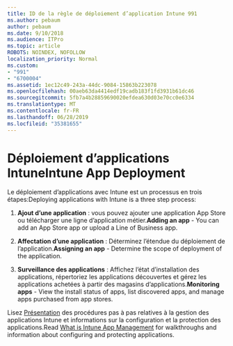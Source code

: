 ```yaml
---
title: ID de la règle de déploiement d’application Intune 991
ms.author: pebaum
author: pebaum
ms.date: 9/10/2018
ms.audience: ITPro
ms.topic: article
ROBOTS: NOINDEX, NOFOLLOW
localization_priority: Normal
ms.custom:
- "991"
- "6700004"
ms.assetid: 1ec12c49-243a-44dc-9084-15863b223078
ms.openlocfilehash: 00aeb63da4414edf19cadb183f1fd3931b61dc46
ms.sourcegitcommit: 5fb7a4b28859690020efdea630d03e70cc0e6334
ms.translationtype: MT
ms.contentlocale: fr-FR
ms.lasthandoff: 06/28/2019
ms.locfileid: "35381655"
---
```

# <a name="intune-app-deployment"></a><span data-ttu-id="61b4e-102">Déploiement d’applications Intune</span><span class="sxs-lookup"><span data-stu-id="61b4e-102">Intune App Deployment</span></span>

<span data-ttu-id="61b4e-103">Le déploiement d’applications avec Intune est un processus en trois étapes:</span><span class="sxs-lookup"><span data-stu-id="61b4e-103">Deploying applications with Intune is a three step process:</span></span>
  
1. <span data-ttu-id="61b4e-104">**Ajout d’une application** : vous pouvez ajouter une application App Store ou télécharger une ligne d’application métier.</span><span class="sxs-lookup"><span data-stu-id="61b4e-104">**Adding an app** - You can add an App Store app or upload a Line of Business app.</span></span>

2. <span data-ttu-id="61b4e-105">**Affectation d’une application** : Déterminez l’étendue du déploiement de l’application.</span><span class="sxs-lookup"><span data-stu-id="61b4e-105">**Assigning an app** - Determine the scope of deployment of the application.</span></span>

3. <span data-ttu-id="61b4e-106">**Surveillance des applications** : Affichez l’état d’installation des applications, répertoriez les applications découvertes et gérez les applications achetées à partir des magasins d’applications.</span><span class="sxs-lookup"><span data-stu-id="61b4e-106">**Monitoring apps** - View the install status of apps, list discovered apps, and manage apps purchased from app stores.</span></span>

<span data-ttu-id="61b4e-107">Lisez [Présentation](https://docs.microsoft.com/intune/app-management) des procédures pas à pas relatives à la gestion des applications Intune et informations sur la configuration et la protection des applications.</span><span class="sxs-lookup"><span data-stu-id="61b4e-107">Read [What is Intune App Management](https://docs.microsoft.com/intune/app-management) for walkthroughs and information about configuring and protecting applications.</span></span>
  